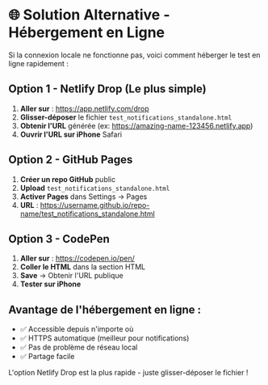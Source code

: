 # 🌐 Solution Alternative - Hébergement en Ligne

Si la connexion locale ne fonctionne pas, voici comment héberger le test en ligne rapidement :

## Option 1 - Netlify Drop (Le plus simple)

1. **Aller sur** : https://app.netlify.com/drop
2. **Glisser-déposer** le fichier `test_notifications_standalone.html` 
3. **Obtenir l'URL** générée (ex: https://amazing-name-123456.netlify.app)
4. **Ouvrir l'URL sur iPhone** Safari

## Option 2 - GitHub Pages

1. **Créer un repo GitHub** public
2. **Upload** `test_notifications_standalone.html` 
3. **Activer Pages** dans Settings → Pages
4. **URL** : https://username.github.io/repo-name/test_notifications_standalone.html

## Option 3 - CodePen

1. **Aller sur** : https://codepen.io/pen/
2. **Coller le HTML** dans la section HTML
3. **Save** → Obtenir l'URL publique
4. **Tester sur iPhone**

## Avantage de l'hébergement en ligne :
- ✅ Accessible depuis n'importe où
- ✅ HTTPS automatique (meilleur pour notifications)
- ✅ Pas de problème de réseau local
- ✅ Partage facile

L'option Netlify Drop est la plus rapide - juste glisser-déposer le fichier !